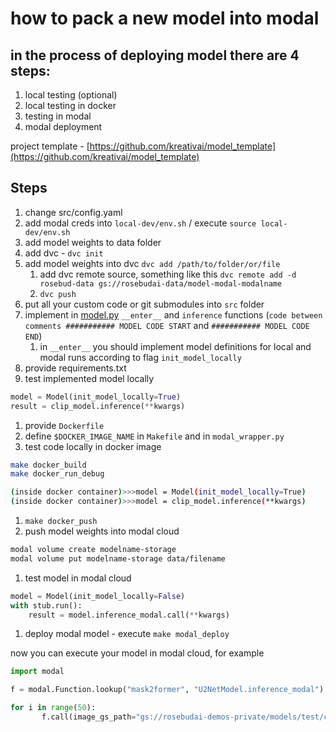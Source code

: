 # how to pack a new model into modal

## in the process of deploying model there are 4 steps:

1. local testing (optional)
2. local testing in docker
3. testing in modal
4. modal deployment

project template - [https://github.com/kreativai/model_template](https://github.com/kreativai/model_template)

## Steps

1. change src/config.yaml
2. add modal creds into `local-dev/env.sh` / execute `source local-dev/env.sh`
3. add model weights to data folder
4.  add dvc - `dvc init`
5. add model weights into dvc `dvc add /path/to/folder/or/file`
    1. add dvc remote source, something like this `dvc remote add -d rosebud-data gs://rosebudai-data/model-modal-modalname`
    2. `dvc push`
6. put all your custom code or git submodules into `src` folder
7. implement in [model.py](http://model.py/) `__enter__` and `inference` functions (`code between comments ########### MODEL CODE START` and `########### MODEL CODE END`)
    1. in `__enter__` you should implement model definitions for local and modal runs according to flag `init_model_locally`
8. provide requirements.txt
9. test implemented model locally

```python
model = Model(init_model_locally=True)
result = clip_model.inference(**kwargs)

```

1. provide `Dockerfile`
2. define `$DOCKER_IMAGE_NAME` in `Makefile` and in `modal_wrapper.py`
3. test code locally in docker image

```bash
make docker_build
make docker_run_debug

(inside docker container)>>>model = Model(init_model_locally=True)
(inside docker container)>>>model = clip_model.inference(**kwargs)

```

1.  `make docker_push`
2. push model weights into modal cloud

```bash
modal volume create modelname-storage
modal volume put modelname-storage data/filename
```

1.  test model in modal cloud

```python
model = Model(init_model_locally=False)
with stub.run():
    result = model.inference_modal.call(**kwargs)
```

1. deploy modal model - execute `make modal_deploy`

now you can execute your model in modal cloud, for example

```python
import modal

f = modal.Function.lookup("mask2former", "U2NetModel.inference_modal")

for i in range(50):
       f.call(image_gs_path="gs://rosebudai-demos-private/models/test/cat.jpg", do_panoptic=True, do_semantic=True)
```